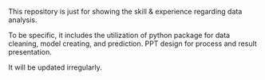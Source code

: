 This repository is just for showing the skill & experience regarding data analysis. 

To be specific, it includes the utilization of python package for data cleaning, model creating, and prediction. PPT design for process and result presentation. 

It will be updated irregularly. 

